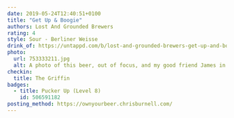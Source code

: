 ```yaml
---
date: 2019-05-24T12:40:51+0100
title: "Get Up & Boogie"
authors: Lost And Grounded Brewers
rating: 4
style: Sour - Berliner Weisse
drink_of: https://untappd.com/b/lost-and-grounded-brewers-get-up-and-boogie/3099667
photo:
  url: 753333211.jpg
  alt: A photo of this beer, out of focus, and my good friend James in the background and in focus also enjoying a beer on a sunny May afternoon
checkin:
  title: The Griffin
badges:
  - title: Pucker Up (Level 8)
    id: 506591182
posting_method: https://ownyourbeer.chrisburnell.com/
---
```

